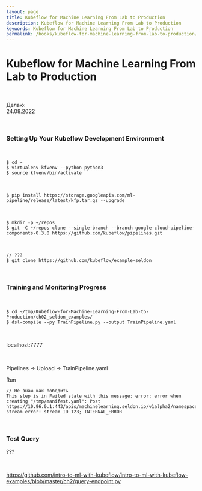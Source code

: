 ```yaml
---
layout: page
title: Kubeflow for Machine Learning From Lab to Production
description: Kubeflow for Machine Learning From Lab to Production
keywords: Kubeflow for Machine Learning From Lab to Production
permalink: /books/kubeflow-for-machine-learning-from-lab-to-production/run/
---
```


# Kubeflow for Machine Learning From Lab to Production

<br/>

Делаю:  
24.08.2022

<br/>

### Setting Up Your Kubeflow Development Environment

<br/>

```
$ cd ~
$ virtualenv kfvenv --python python3
$ source kfvenv/bin/activate
```

<!--

<br/>

```
$ cd ~/tmp/intro-to-ml-with-kubeflow-examples/
```

<br/>

```
// $ chmod +x ./dev-setup/install-kf-pipeline-sdk.sh
// $ ./dev-setup/install-kf-pipeline-sdk.sh
```

-->

<br/>

```
$ pip install https://storage.googleapis.com/ml-pipeline/release/latest/kfp.tar.gz --upgrade
```

<br/>

```
$ mkdir -p ~/repos
$ git -C ~/repos clone --single-branch --branch google-cloud-pipeline-components-0.3.0 https://github.com/kubeflow/pipelines.git
```

<br/>

```
// ???
$ git clone https://github.com/kubeflow/example-seldon
```

<br/>

### Training and Monitoring Progress

<br/>

```
$ cd ~/tmp/Kubeflow-for-Machine-Learning-From-Lab-to-Production/ch02_seldon_examples/
$ dsl-compile --py TrainPipeline.py --output TrainPipeline.yaml
```

<br/>

localhost:7777

<br/>

Pipelines -> Upload -> TrainPipeline.yaml

Run

```
// Не знаю как победить
This step is in Failed state with this message: error: error when creating "/tmp/manifest.yaml": Post https://10.96.0.1:443/apis/machinelearning.seldon.io/v1alpha2/namespaces/kubeflow/seldondeployments: stream error: stream ID 123; INTERNAL_ERROR
```

<br/>

### Test Query

???

<br/>

https://github.com/intro-to-ml-with-kubeflow/intro-to-ml-with-kubeflow-examples/blob/master/ch2/query-endpoint.py
